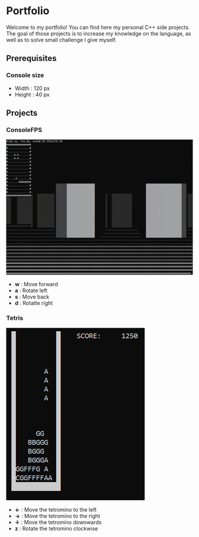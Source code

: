 # Portfolio
Welcome to my portfolio! You can find here my personal C++ side projects. The goal of those projects is to increase my knowledge on the language, as well as to solve small challenge I give myself.

## Prerequisites
### Console size
* Width : 120 px
* Height : 40 px

## Projects
### ConsoleFPS
![CONSOLEFPS](https://github.com/Rouiller/Portfolio/blob/master/screenshots/consolefps.PNG)
* __w__ : Move forward
* __a__ : Rotate left
* __s__ : Move back
* __d__ : Rotatte right

### Tetris
![TETRIS](https://github.com/Rouiller/Portfolio/blob/master/screenshots/tetris.PNG)
* __&larr;__ : Move the tetromino to the left
* __&rarr;__ : Move the tetromino to the right
* __&darr;__  : Move the tetromino downwards
* __z__ : Rotate the tetromino clockwise